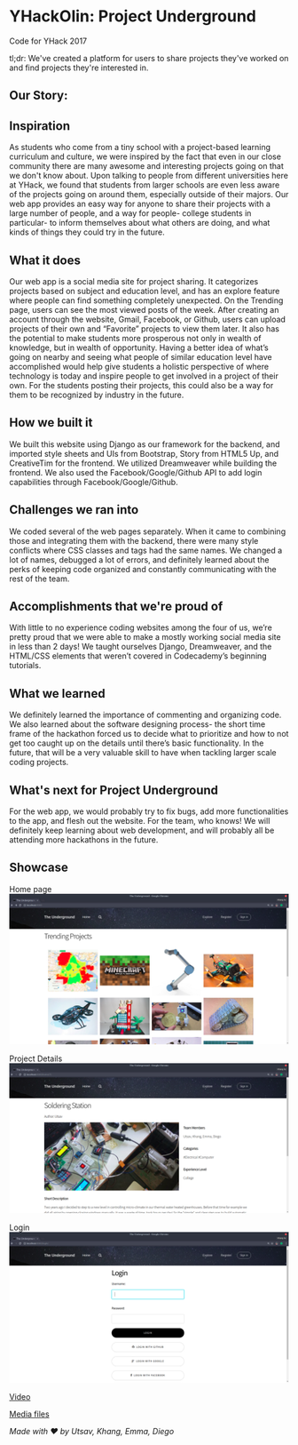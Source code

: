 # YHackOlin: Project Underground
Code for YHack 2017

tl;dr: We've created a platform for users to share projects they've worked on and find projects they're interested in.

## Our Story:

## Inspiration
As students who come from a tiny school with a project-based learning curriculum and culture, we were inspired by the fact that even in our close community there are many awesome and interesting projects going on that we don't know about. Upon talking to people from different universities here at YHack, we found that students from larger schools are even less aware of the projects going on around them, especially outside of their majors. Our web app provides an easy way for anyone to share their projects with a large number of people, and a way for people- college students in particular- to inform themselves about what others are doing, and what kinds of things they could try in the future.

## What it does
Our web app is a social media site for project sharing. It categorizes projects based on subject and education level, and has an explore feature where people can find something completely unexpected. On the Trending page, users can see the most viewed posts of the week. After creating an account through the website, Gmail, Facebook, or Github, users can upload projects of their own and “Favorite” projects to view them later. It also has the potential to make students more prosperous not only in wealth of knowledge, but in wealth of opportunity. Having a better idea of what’s going on nearby and seeing what people of similar education level have accomplished would help give students a holistic perspective of where technology is today and inspire people to get involved in a project of their own. For the students posting their projects, this could also be a way for them to be recognized by industry in the future.

## How we built it
We built this website using Django as our framework for the backend, and imported style sheets and UIs from Bootstrap, Story from HTML5 Up, and CreativeTim for the frontend. We utilized Dreamweaver while building the frontend. We also used the Facebook/Google/Github API to add login capabilities through Facebook/Google/Github.

## Challenges we ran into
We coded several of the web pages separately. When it came to combining those and integrating them with the backend, there were many style conflicts where CSS classes and tags had the same names. We changed a lot of names, debugged a lot of errors, and definitely learned about the perks of keeping code organized and constantly communicating with the rest of the team.

## Accomplishments that we're proud of
With little to no experience coding websites among the four of us, we’re pretty proud that we were able to make a mostly working social media site in less than 2 days! We taught ourselves Django, Dreamweaver, and the HTML/CSS elements that weren’t covered in Codecademy’s beginning tutorials.

## What we learned
We definitely learned the importance of commenting and organizing code. We also learned about the software designing process- the short time frame of the hackathon forced us to decide what to prioritize and how to not get too caught up on the details until there’s basic functionality. In the future, that will be a very valuable skill to have when tackling larger scale coding projects.


## What's next for Project Underground
For the web app, we would probably try to fix bugs, add more functionalities to the app, and flesh out the website. For the team, who knows! We will definitely keep learning about web development, and will probably all be attending more hackathons in the future.

## Showcase

Home page
![homepage](https://github.com/Utsav22G/YHackOlin/blob/master/media/home_page.png)

Project Details
![details](https://github.com/Utsav22G/YHackOlin/blob/master/media/project_page.png)

Login
![login](https://github.com/Utsav22G/YHackOlin/blob/master/media/login.png)


[Video](https://www.youtube.com/watch?v=IbwtVWW4mkc)

[Media files](https://github.com/Utsav22G/YHackOlin/tree/master/media)

*Made with &#9829; by Utsav, Khang, Emma, Diego*
